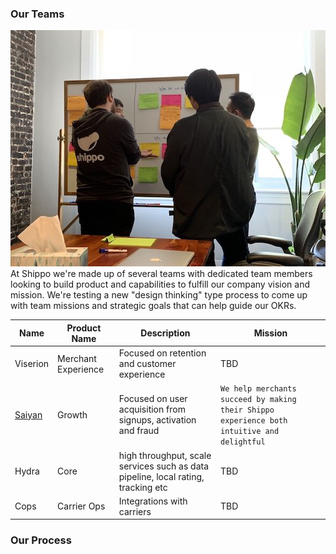 ### Our Teams

<img src=../rsrcs/team_mission_exercise.jpeg>

<br/>
At Shippo we're made up of several teams with dedicated team members looking to build product and capabilities to fulfill our company vision and mission.  We're testing a new "design thinking" type process to come up with team missions and strategic goals that can help guide our OKRs.

Name | Product Name | Description | Mission
-----| ------------ | ----------- | ----------
Viserion | Merchant Experience | Focused on retention and customer experience | TBD
[Saiyan](growth.md) | Growth | Focused on user acquisition from signups, activation and fraud | `We help merchants succeed by making their Shippo experience both intuitive and delightful`
Hydra | Core | high throughput, scale services such as data pipeline, local rating, tracking etc | TBD
Cops | Carrier Ops | Integrations with carriers | TBD

### Our Process

